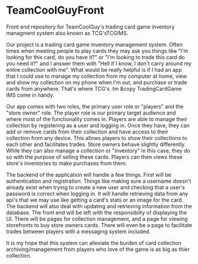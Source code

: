 # TeamCoolGuyFront
Front end repository for TeamCoolGuy's trading card game inventory managment system also known as TCG'sTCGIMS.

Our project is a trading card game inventory management system. Often times when meeting people to play cards they may ask you things like
"I'm looking for this card, do you have it?" or "I'm looking to trade this card do you need it?" and I answer them with "Hell if I know,
I don't carry around my entire collection with me". What would be really helpful is if I had an app that I could use to manage my
collection from my computer at home, view and show my collection on my phone when I'm out, and purchase or trade cards from anywhere.
That's where TCG's .tm &copy TradingCardGame IMS come in handy.

Our app comes with two roles, the primary user role or "players" and the "store owner" role. The player role is our primary target
audience and where most of the functionality comes in. Players are able to manage their collection by registering as a user and logging in.
Once they have, they can add or remove cards from their collection and have access to their collection from any device. This allows players
to show their collections to each other and facilitates trades. Store owners behave slightly differently. While they can also manage a
collection or "inventory" in this case, they do so with the purpose of selling these cards. Players can then views these store's inventories to make purchases from them. 

The backend of the application will handle a few things. First will be authentication and registration. Things like making sure a username doesn't already exist when trying to create a new user and checking that a user's password is correct when logging in. It will handle retrieving data from any api's that we may use like getting a card's stats or an image for the card. The backend will also deal with updating and retrieving information from the database. The front end will be left with the responsibilty of displaying the UI. There will be pages for collection management, and a page for viewing storefronts to buy store owners cards. There will even be a page to facilitate trades between players with a messaging system included.

It is my hope that this system can alleviate the burden of card collection archiving/management from players who love of the game is as big as thier collection.